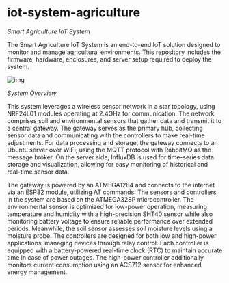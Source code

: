# iot-system-agriculture
*Smart Agriculture IoT System*

The Smart Agriculture IoT System is an end-to-end IoT solution designed to monitor and manage agricultural environments. This repository includes the firmware, hardware, enclosures, and server setup required to deploy the system.

![img](https://github.com/user-attachments/assets/735c5c94-6acc-487f-8a46-4c1f25da85e6)

*System Overview*

This system leverages a wireless sensor network in a star topology, using NRF24L01 modules operating at 2.4GHz for communication. The network comprises soil and environmental sensors that gather data and transmit it to a central gateway. The gateway serves as the primary hub, collecting sensor data and communicating with the controllers to make real-time adjustments. For data processing and storage, the gateway connects to an Ubuntu server over WiFi, using the MQTT protocol with RabbitMQ as the message broker. On the server side, InfluxDB is used for time-series data storage and visualization, allowing for easy monitoring of historical and real-time sensor data. 

The gateway is powered by an ATMEGA1284 and connects to the internet via an ESP32 module, utilizing AT commands. The sensors and controllers in the system are based on the ATMEGA328P microcontroller. The environmental sensor is optimized for low-power operation, measuring temperature and humidity with a high-precision SHT40 sensor while also monitoring battery voltage to ensure reliable performance over extended periods. Meanwhile, the soil sensor assesses soil moisture levels using a moisture probe. The controllers are designed for both low and high-power applications, managing devices through relay control. Each controller is equipped with a battery-powered real-time clock (RTC) to maintain accurate time in case of power outages. The high-power controller additionally monitors current consumption using an ACS712 sensor for enhanced energy management.
